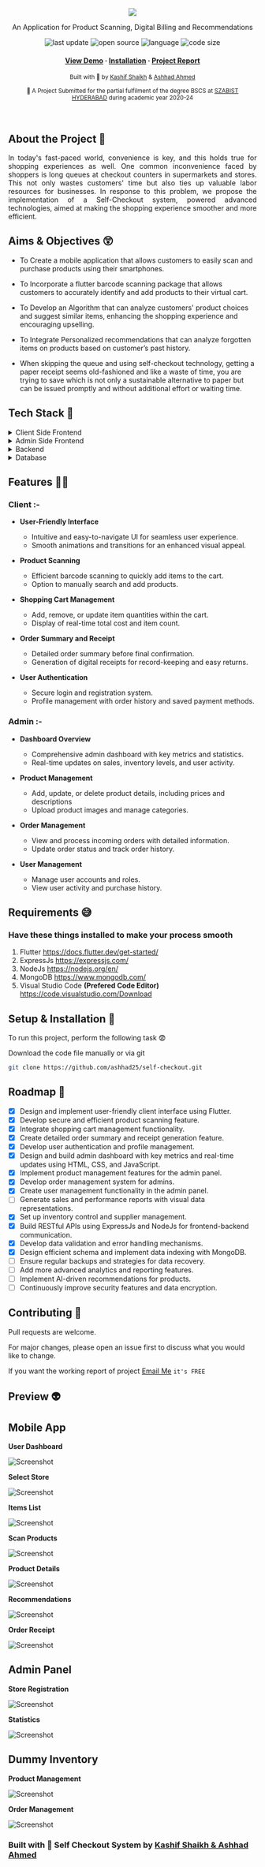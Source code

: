 <div align="center">
<img src="https://raw.githubusercontent.com/ashhad25/self-checkout/main/icon/app_icon.png" />
  <p>An Application for Product Scanning, Digital Billing and Recommendations</p>
  <!-- Badges -->
  <p>
    <img src="https://img.shields.io/badge/last_commit-september-green" alt="last update" />
    <img src="https://badges.frapsoft.com/os/v2/open-source.svg?v=103" alt="open source" />
    <img src="https://img.shields.io/badge/flutter-100.0%25-red" alt="language" />
    <img src="https://img.shields.io/github/languages/code-size/ashhad25/self-checkout?color=informational" alt="code size" /></p>
  
  <!--links-->
  <h4>
    <a href="https://drive.google.com/file/d/1xQEj0FbM_1CDrRVUtxE2xtvkOcADyxcT/view?usp=sharing">View Demo</a>
    <span> · </span>
    <a href="#setup--installation-">Installation</a>
    <span> · </span>
    <a href="mailto:ashhadahmed72@gmail.com?subject=I%20want%20the%20project%20report%20of%20Self-Checkout%20&body=Here%20Are%20My%20Details%20%F0%9F%98%89%0D%0A%0D%0AOrganization%2FCollege%20Name%3A%20%0D%0A%0D%0AFull%20Name%3A%20%0D%0A%0D%0AGitHub%20Profile%20%3A%20%0D%0A%0D%0AFrom%20where%20did%20you%20get%20to%20know%20about%20this%20project%3A%0D%0A%0D%0APurpose%20of%20asking%20project%20report%20(describe)%3A%0D%0A%0D%0A%0D%0AIf%20the%20above%20information%20satisfy%20your%20identity%20you%20will%20get%20the%20report%20to%20your%20email.">Project Report</a>
  </h4>
  <p>
    <small align="justify">
      Built with 🤍 by 
      <a href="https://github.com/ckkashi">Kashif Shaikh</a>
      &
      <a href="https://github.com/ashhad25">Ashhad Ahmed</a>
     </small>
  </p>
  <small align="justify">🚀 A Project Submitted for the partial fulfilment of the degree BSCS at 
    <a href="https://hyd.szabist.edu.pk/">SZABIST HYDERABAD</a> during academic year 2020-24
  </small>
</div><br/><br/>

## About the Project 🥱
<div align="center">
    <p align="justify"> 
      In today's fast-paced world, convenience is key, and this holds true for shopping experiences as well. One common inconvenience faced by shoppers is long queues at checkout counters in supermarkets and stores. This not only wastes customers' time but also ties up valuable labor resources for businesses. In response to this problem, we propose the implementation of a Self-Checkout system, powered advanced technologies, aimed at making the shopping experience smoother and more efficient.
    </p>
</div>

## Aims & Objectives 😲
* To Create a mobile application that allows customers to easily scan and purchase products using their smartphones.

* To Incorporate a flutter barcode scanning package that allows customers to accurately identify and add products to their virtual cart.

* To Develop an Algorithm that can analyze customers' product choices and suggest similar items, enhancing the shopping experience and encouraging upselling.

* To Integrate Personalized recommendations that can analyze forgotten items on products based on customer’s past history.

* When skipping the queue and using self-checkout technology, getting a paper receipt seems old-fashioned and like a waste of time, you are trying to save which is not only a sustainable alternative to paper but can be issued promptly and without additional effort or waiting time.

<!-- TechStack -->
## Tech Stack 🍻
<details>
  <summary>Client Side Frontend</summary>
  <ul>
    <li><a href="https://docs.flutter.dev/get-started">Flutter</a></li>
  </ul>
</details>

<details>
  <summary>Admin Side Frontend</summary>
  <ul>
    <li><a href="https://www.w3schools.com/html/default.asp">HTML</a></li>
    <li><a href="https://www.w3schools.com/css/default.asp">CSS</a></li>
    <li><a href="https://www.w3schools.com/js/default.asp">JavaScript</a></li>
  </ul>
</details>

<details>
  <summary>Backend</summary>
  <ul>
    <li><a href="https://expressjs.com/">ExpressJs</a></li>
    <li><a href="https://nodejs.org/en">NodeJs</a></li>
  </ul>
</details>

<details>
<summary>Database</summary>
  <ul>
    <li><a href="https://www.mongodb.com/">MongoDB</a></li>
  </ul>
</details>

## Features 🤦‍♂️
### Client :-

* **User-Friendly Interface**

  * Intuitive and easy-to-navigate UI for seamless user experience.
  * Smooth animations and transitions for an enhanced visual appeal.

* **Product Scanning**

  * Efficient barcode scanning to quickly add items to the cart.
  * Option to manually search and add products.

* **Shopping Cart Management**

  * Add, remove, or update item quantities within the cart.
  * Display of real-time total cost and item count.

* **Order Summary and Receipt**

  * Detailed order summary before final confirmation.
  * Generation of digital receipts for record-keeping and easy returns.

* **User Authentication**

  * Secure login and registration system.
  * Profile management with order history and saved payment methods.

### Admin :-
* **Dashboard Overview**

  * Comprehensive admin dashboard with key metrics and statistics.
  * Real-time updates on sales, inventory levels, and user activity.

* **Product Management**

  * Add, update, or delete product details, including prices and descriptions
  * Upload product images and manage categories.

* **Order Management**

  * View and process incoming orders with detailed information.
  * Update order status and track order history.

* **User Management**

  * Manage user accounts and roles.
  * View user activity and purchase history.

## Requirements 😅
### Have these things installed to make your process smooth 
1) Flutter https://docs.flutter.dev/get-started/
2) ExpressJs https://expressjs.com/
3) NodeJs https://nodejs.org/en/
4) MongoDB https://www.mongodb.com/
5) Visual Studio Code **(Prefered Code Editor)** https://code.visualstudio.com/Download

## Setup & Installation 👀

To run this project, perform the following task 😨

Download the code file manually or via git
```bash
git clone https://github.com/ashhad25/self-checkout.git
```

<!-- Roadmap -->
## Roadmap 🛵
* [x] Design and implement user-friendly client interface using Flutter.
* [x] Develop secure and efficient product scanning feature.
* [x] Integrate shopping cart management functionality.
* [x] Create detailed order summary and receipt generation feature.
* [x] Develop user authentication and profile management.
* [x] Design and build admin dashboard with key metrics and real-time updates using HTML, CSS, and JavaScript.
* [x] Implement product management features for the admin panel.
* [x] Develop order management system for admins.
* [x] Create user management functionality in the admin panel.
* [ ] Generate sales and performance reports with visual data representations.
* [x] Set up inventory control and supplier management.
* [x] Build RESTful APIs using ExpressJs and NodeJs for frontend-backend communication.
* [x] Develop data validation and error handling mechanisms.
* [x] Design efficient schema and implement data indexing with MongoDB.
* [ ] Ensure regular backups and strategies for data recovery.
* [ ] Add more advanced analytics and reporting features.
* [ ] Implement AI-driven recommendations for products.
* [ ] Continuously improve security features and data encryption.

## Contributing 🤘
Pull requests are welcome. 

For major changes, please open an issue first to discuss what you would like to change.


If you want the working report of project
<a href="mailto:ashhadahmed72@gmail.com?">Email Me</a> ``it's FREE``

## Preview 👽

## Mobile App

**User Dashboard**

![Screenshot](https://raw.githubusercontent.com/ashhad25/self-checkout/main/app%20ss/5.%20user_dashboard.jpeg?raw=true)

**Select Store**

![Screenshot](https://github.com/ashhad25/self-checkout/blob/main/app%20ss/7.%20store_details.png?raw=true)

**Items List**

![Screenshot](https://raw.githubusercontent.com/ashhad25/self-checkout/main/app%20ss/8.%20products_list.jpeg?raw=true)

**Scan Products**

![Screenshot](https://raw.githubusercontent.com/ashhad25/self-checkout/main/app%20ss/9.%20Scan%20Items.jpeg?raw=true)

**Product Details**

![Screenshot](https://github.com/ashhad25/self-checkout/blob/main/app%20ss/10.%20product_details.png?raw=true)

**Recommendations**

![Screenshot](https://raw.githubusercontent.com/ashhad25/self-checkout/main/app%20ss/11.%20Recommendations.jpeg?raw=true)

**Order Receipt**

![Screenshot](https://raw.githubusercontent.com/ashhad25/self-checkout/main/app%20ss/12.%20Order%20Recipt%20.jpeg?raw=true)

## Admin Panel

**Store Registration**

![Screenshot](https://github.com/ashhad25/self-checkout/blob/main/app%20ss/admin%20panel%20ss/add%20store%201.png?raw=true)

**Statistics**

![Screenshot](https://github.com/ashhad25/self-checkout/blob/main/app%20ss/admin%20panel%20ss/stats.png?raw=true)

## Dummy Inventory

**Product Management**

![Screenshot](https://github.com/ashhad25/self-checkout/blob/main/app%20ss/dummy%20inventory/in-home.png?raw=true)

**Order Management**

![Screenshot](https://github.com/ashhad25/self-checkout/blob/main/app%20ss/dummy%20inventory/in-order.png?raw=true)


### Built with 🤍 Self Checkout System by <a href="https://github.com/ckkashi">Kashif Shaikh </a><a href="https://github.com/ashhad25">& Ashhad Ahmed</a>
